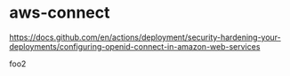 # aws-connect

https://docs.github.com/en/actions/deployment/security-hardening-your-deployments/configuring-openid-connect-in-amazon-web-services

foo2
